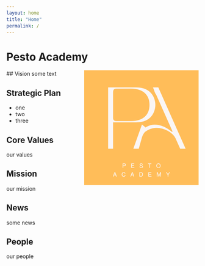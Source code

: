 ```yaml
---
layout: home
title: "Home"
permalink: /
---
```


# Pesto Academy
<img style="float: right;" src="assets/logo/pa_logo2.png">
## Vision
some text

## Strategic Plan
+ one
+ two
+ three

## Core Values
our values

## Mission
our mission

## News
some news

## People
our people

